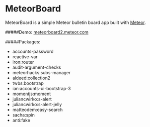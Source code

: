 # MeteorBoard

MeteorBoard is a simple Meteor bulletin board app built with [Meteor](http://meteor.com).

#####Demo:
[meteorboard2.meteor.com](http://meteorboard2.meteor.com/)

#####Packages:

- accounts-password
- reactive-var
- iron:router
- audit-argument-checks
- meteorhacks:subs-manager
- aldeed:collection2
- twbs:bootstrap
- ian:accounts-ui-bootstrap-3 
- momentjs:moment
- juliancwirko:s-alert
- juliancwirko:s-alert-jelly
- matteodem:easy-search
- sacha:spin
- anti:fake
